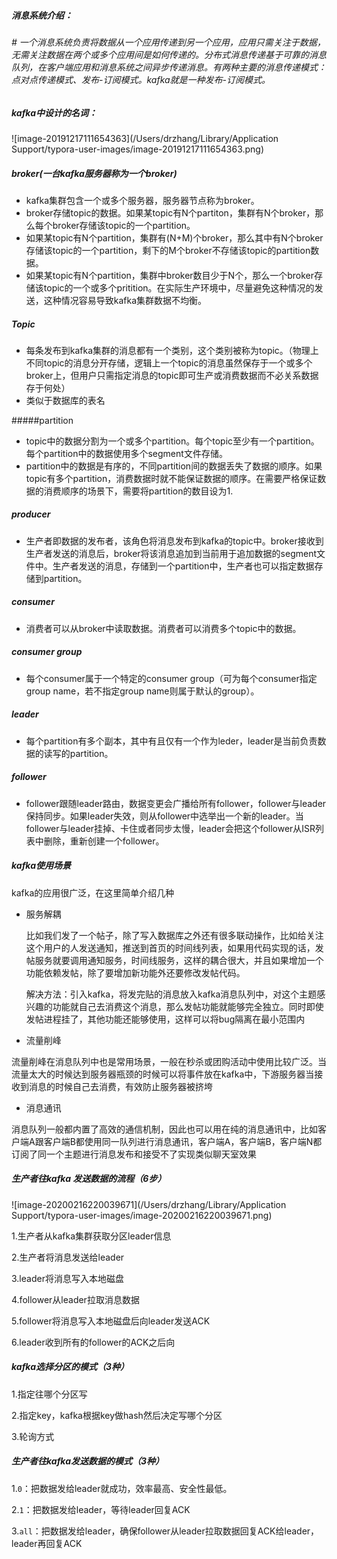##### 消息系统介绍：

###### # 一个消息系统负责将数据从一个应用传递到另一个应用，应用只需关注于数据，无需关注数据在两个或多个应用间是如何传递的。分布式消息传递基于可靠的消息队列，在客户端应用和消息系统之间异步传递消息。有两种主要的消息传递模式：点对点传递模式、发布-订阅模式。kafka就是一种发布-订阅模式。



##### kafka中设计的名词：

![image-20191217111654363](/Users/drzhang/Library/Application Support/typora-user-images/image-20191217111654363.png)



##### broker(一台kafka服务器称为一个broker)

* kafka集群包含一个或多个服务器，服务器节点称为broker。
* broker存储topic的数据。如果某topic有N个partiton，集群有N个broker，那么每个broker存储该topic的一个partition。
* 如果某topic有N个partition，集群有(N+M)个broker，那么其中有N个broker存储该topic的一个partition，剩下的M个broker不存储该topic的partition数据。
* 如果某topic有N个partition，集群中broker数目少于N个，那么一个broker存储该topic的一个或多个pritition。在实际生产环境中，尽量避免这种情况的发送，这种情况容易导致kafka集群数据不均衡。

##### Topic

* 每条发布到kafka集群的消息都有一个类别，这个类别被称为topic。（物理上不同topic的消息分开存储，逻辑上一个topic的消息虽然保存于一个或多个broker上，但用户只需指定消息的topic即可生产或消费数据而不必关系数据存于何处）
* 类似于数据库的表名

#####partition

* topic中的数据分割为一个或多个partition。每个topic至少有一个partition。每个partition中的数据使用多个segment文件存储。
* partition中的数据是有序的，不同partition间的数据丢失了数据的顺序。如果topic有多个partition，消费数据时就不能保证数据的顺序。在需要严格保证数据的消费顺序的场景下，需要将partition的数目设为1.

##### producer

* 生产者即数据的发布者，该角色将消息发布到kafka的topic中。broker接收到生产者发送的消息后，broker将该消息追加到当前用于追加数据的segment文件中。生产者发送的消息，存储到一个partition中，生产者也可以指定数据存储到partition。

##### consumer

* 消费者可以从broker中读取数据。消费者可以消费多个topic中的数据。

##### consumer group

* 每个consumer属于一个特定的consumer group（可为每个consumer指定group name，若不指定group name则属于默认的group）。

##### leader

* 每个partition有多个副本，其中有且仅有一个作为leder，leader是当前负责数据的读写的partition。

##### follower

* follower跟随leader路由，数据变更会广播给所有follower，follower与leader保持同步。如果leader失效，则从follower中选举出一个新的leader。当follower与leader挂掉、卡住或者同步太慢，leader会把这个follower从ISR列表中删除，重新创建一个follower。



##### kafka使用场景

kafka的应用很广泛，在这里简单介绍几种

- 服务解耦

  比如我们发了一个帖子，除了写入数据库之外还有很多联动操作，比如给关注这个用户的人发送通知，推送到首页的时间线列表，如果用代码实现的话，发帖服务就要调用通知服务，时间线服务，这样的耦合很大，并且如果增加一个功能依赖发帖，除了要增加新功能外还要修改发帖代码。

  解决方法：引入kafka，将发完贴的消息放入kafka消息队列中，对这个主题感兴趣的功能就自己去消费这个消息，那么发帖功能就能够完全独立。同时即使发帖进程挂了，其他功能还能够使用，这样可以将bug隔离在最小范围内

- 流量削峰

流量削峰在消息队列中也是常用场景，一般在秒杀或团购活动中使用比较广泛。当流量太大的时候达到服务器瓶颈的时候可以将事件放在kafka中，下游服务器当接收到消息的时候自己去消费，有效防止服务器被挤垮

- 消息通讯

消息队列一般都内置了高效的通信机制，因此也可以用在纯的消息通讯中，比如客户端A跟客户端B都使用同一队列进行消息通讯，客户端A，客户端B，客户端N都订阅了同一个主题进行消息发布和接受不了实现类似聊天室效果





##### 生产者往kafka 发送数据的流程（6步）

![image-20200216220039671](/Users/drzhang/Library/Application Support/typora-user-images/image-20200216220039671.png)

1.生产者从kafka集群获取分区leader信息

2.生产者将消息发送给leader

3.leader将消息写入本地磁盘

4.follower从leader拉取消息数据

5.follower将消息写入本地磁盘后向leader发送ACK

6.leader收到所有的follower的ACK之后向





##### kafka选择分区的模式（3种）

1.指定往哪个分区写

2.指定key，kafka根据key做hash然后决定写哪个分区

3.轮询方式



##### 生产者往kafka发送数据的模式（3种）

1.`0`：把数据发给leader就成功，效率最高、安全性最低。

2.`1`：把数据发给leader，等待leader回复ACK

3.`all`：把数据发给leader，确保follower从leader拉取数据回复ACK给leader，leader再回复ACK